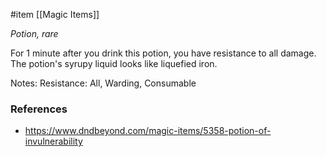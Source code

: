  #item [[Magic Items]]

_Potion, rare_

For 1 minute after you drink this potion, you have resistance to all damage. The potion's syrupy liquid looks like liquefied iron. 

Notes: Resistance: All, Warding, Consumable

### References

- https://www.dndbeyond.com/magic-items/5358-potion-of-invulnerability
